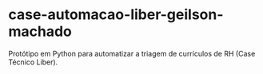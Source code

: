 # case-automacao-liber-geilson-machado
Protótipo em Python para automatizar a triagem de currículos de RH (Case Técnico Liber).
